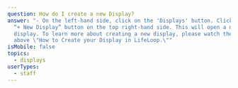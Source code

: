 ```yaml
---
question: How do I create a new Display?
answer: "- On the left-hand side, click on the 'Displays' button. Click on the
  “+ New Display” button on the top right-hand side. This will open a new blank
  display. To learn more about creating a new display, please watch the video
  above \"How to Create your Display in LifeLoop.\""
isMobile: false
topics:
  - displays
userTypes:
  - staff
---
```

